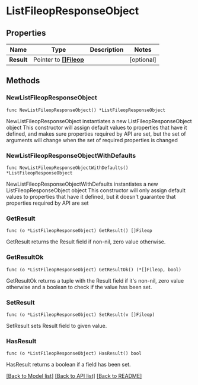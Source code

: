 # ListFileopResponseObject

## Properties

Name | Type | Description | Notes
------------ | ------------- | ------------- | -------------
**Result** | Pointer to [**[]Fileop**](Fileop.md) |  | [optional] 

## Methods

### NewListFileopResponseObject

`func NewListFileopResponseObject() *ListFileopResponseObject`

NewListFileopResponseObject instantiates a new ListFileopResponseObject object
This constructor will assign default values to properties that have it defined,
and makes sure properties required by API are set, but the set of arguments
will change when the set of required properties is changed

### NewListFileopResponseObjectWithDefaults

`func NewListFileopResponseObjectWithDefaults() *ListFileopResponseObject`

NewListFileopResponseObjectWithDefaults instantiates a new ListFileopResponseObject object
This constructor will only assign default values to properties that have it defined,
but it doesn't guarantee that properties required by API are set

### GetResult

`func (o *ListFileopResponseObject) GetResult() []Fileop`

GetResult returns the Result field if non-nil, zero value otherwise.

### GetResultOk

`func (o *ListFileopResponseObject) GetResultOk() (*[]Fileop, bool)`

GetResultOk returns a tuple with the Result field if it's non-nil, zero value otherwise
and a boolean to check if the value has been set.

### SetResult

`func (o *ListFileopResponseObject) SetResult(v []Fileop)`

SetResult sets Result field to given value.

### HasResult

`func (o *ListFileopResponseObject) HasResult() bool`

HasResult returns a boolean if a field has been set.


[[Back to Model list]](../README.md#documentation-for-models) [[Back to API list]](../README.md#documentation-for-api-endpoints) [[Back to README]](../README.md)


